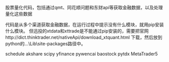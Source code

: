 
股票量化代码，包括通过qmt、同花顺问题和东财api等获取金融数据，以及处理量化这些数据

代码是从多个渠道获取金融数据，在运行过程中提示没有什么模块，就用pip安装什么模块。
但迅投的xtdata和xttrade是不能通过pip安装的，需要把官网http://dict.thinktrader.net/nativeApi/download_xtquant.html 下载，然后放到python的...\Lib\site-packages路径中。


schedule
akshare
scipy
yfinance
pywencai
baostock
pytdx
MetaTrader5